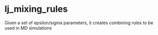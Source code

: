 # lj_mixing_rules
Given a set of epsilon/sigma parameters, it creates combining rules to be used in MD simulations
